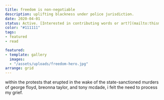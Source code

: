 ```yaml
---
title: freedom is non-negotiable
description: uplifting blackness under police jurisdiction.
date: 2020-04-01
status: Active. [Interested in contributing words or art?](mailto:thismotherfucker@dainsaint.com)
color: "#111111"
tags:
- featured
- read

featured:
- template: gallery
  images:
  - "/assets/uploads/freedom-hero.jpg"
arrange: grid
---
```


within the protests that erupted in the wake of the state-sanctioned murders of george floyd, breonna taylor, and tony mcdade, i felt the need to process my grief.
